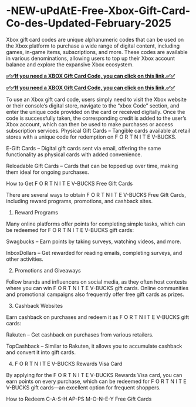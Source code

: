 # -NEW-uPdAtE-Free-Xbox-Gift-Card-Co-des-Updated-February-2025

Xbox gift card codes are unique alphanumeric codes that can be used on the Xbox platform to purchase a wide range of digital content, including games, in-game items, subscriptions, and more. These codes are available in various denominations, allowing users to top up their Xbox account balance and explore the expansive Xbox ecosystem.

**[✅✅If you need a XBOX Gift Card Code, you can click on this link.✅✅](https://proofferzones.com/all-free-xbox-card/)**

**[✅✅If you need a XBOX Gift Card Code, you can click on this link.✅✅](https://proofferzones.com/all-free-xbox-card/)**

To use an Xbox gift card code, users simply need to visit the Xbox website or their console’s digital store, navigate to the “xbox Code” section, and enter the unique code provided on the card or received digitally. Once the code is successfully taken, the corresponding credit is added to the user’s Xbox account, which can then be used to make purchases or access subscription services.
Physical Gift Cards – Tangible cards available at retail stores with a unique code for redemption on F O R T N I T E V-BUCKS.

E-Gift Cards – Digital gift cards sent via email, offering the same functionality as physical cards with added convenience.

Reloadable Gift Cards – Cards that can be topped up over time, making them ideal for ongoing purchases.

How to Get F O R T N I T E V-BUCKS Free Gift Cards

There are several ways to obtain F O R T N I T E V-BUCKS Free Gift Cards, including reward programs, promotions, and cashback sites.

1. Reward Programs

Many online platforms offer points for completing simple tasks, which can be redeemed for F O R T N I T E V-BUCKS gift cards:

Swagbucks – Earn points by taking surveys, watching videos, and more.

InboxDollars – Get rewarded for reading emails, completing surveys, and other activities.

2. Promotions and Giveaways

Follow brands and influencers on social media, as they often host contests where you can win F O R T N I T E V-BUCKS gift cards. Online communities and promotional campaigns also frequently offer free gift cards as prizes.

3. Cashback Websites

Earn cashback on purchases and redeem it as F O R T N I T E V-BUCKS gift cards:

Rakuten – Get cashback on purchases from various retailers.

TopCashback – Similar to Rakuten, it allows you to accumulate cashback and convert it into gift cards.

4. F O R T N I T E V-BUCKS Rewards Visa Card

By applying for the F O R T N I T E V-BUCKS Rewards Visa card, you can earn points on every purchase, which can be redeemed for F O R T N I T E V-BUCKS gift cards—an excellent option for frequent shoppers.

How to Redeem C-A-S-H AP-PS M-O-N-E-Y Free Gift Cards
